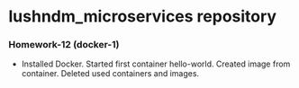 # lushndm_microservices repository

### Homework-12 (docker-1)
 - Installed Docker. Started first container hello-world. Created image from container. Deleted used containers and images.
